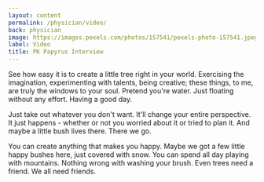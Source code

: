 ```yaml
---
layout: content
permalink: /physician/video/
back: physician
image: https://images.pexels.com/photos/157541/pexels-photo-157541.jpeg?auto=compress&cs=tinysrgb&dpr=2&h=750&w=1260
label: Video
title: PK Papyrus Interview
---
```


See how easy it is to create a little tree right in your world. Exercising the imagination, experimenting with talents, being creative; these things, to me, are truly the windows to your soul. Pretend you're water. Just floating without any effort. Having a good day.

Just take out whatever you don't want. It'll change your entire perspective. It just happens - whether or not you worried about it or tried to plan it. And maybe a little bush lives there. There we go.

You can create anything that makes you happy. Maybe we got a few little happy bushes here, just covered with snow. You can spend all day playing with mountains. Nothing wrong with washing your brush. Even trees need a friend. We all need friends.
